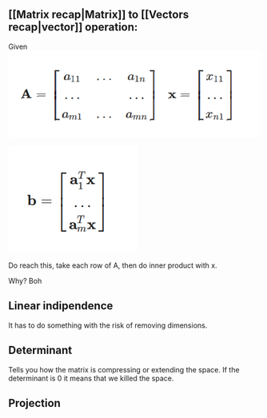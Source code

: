 ## [[Matrix recap|Matrix]] to [[Vectors recap|vector]] operation:

Given
![](../z_images/Pasted%20image%2020230302165539.png)

![](../z_images/Pasted%20image%2020230302165658.png)

Do reach this, take each row of A, then do inner product with x.

Why?
Boh

## Linear indipendence

It has to do something with the risk of removing dimensions.

## Determinant
Tells you how the matrix is compressing or extending the space.
If the determinant is 0 it means that we killed the space.

## Projection
